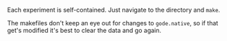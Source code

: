 Each experiment is self-contained. Just navigate to the directory and `make`.

The makefiles don't keep an eye out for changes to `gode.native`, so if that get's modified it's best to clear the data and go again.
